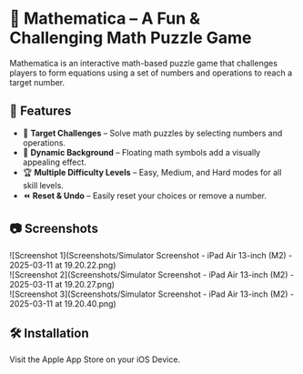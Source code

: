 # 📱 Mathematica – A Fun & Challenging Math Puzzle Game  

Mathematica is an interactive math-based puzzle game that challenges players to form equations using a set of numbers and operations to reach a target number.  

## 🚀 Features  
- 🎯 **Target Challenges** – Solve math puzzles by selecting numbers and operations.  
- 🎨 **Dynamic Background** – Floating math symbols add a visually appealing effect.  
- 🏆 **Multiple Difficulty Levels** – Easy, Medium, and Hard modes for all skill levels.  
- ⏪ **Reset & Undo** – Easily reset your choices or remove a number.  

## 📷 Screenshots  
![Screenshot 1](Screenshots/Simulator Screenshot - iPad Air 13-inch (M2) - 2025-03-11 at 19.20.22.png)  
![Screenshot 2](Screenshots/Simulator Screenshot - iPad Air 13-inch (M2) - 2025-03-11 at 19.20.27.png)  
![Screenshot 3](Screenshots/Simulator Screenshot - iPad Air 13-inch (M2) - 2025-03-11 at 19.20.40.png)

## 🛠️ Installation  
Visit the Apple App Store on your iOS Device.
